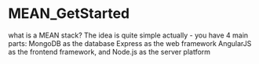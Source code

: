 # MEAN_GetStarted
what is a MEAN stack? The idea is quite simple actually - you have 4 main parts:  MongoDB as the database Express as the web framework AngularJS as the frontend framework, and Node.js as the server platform
